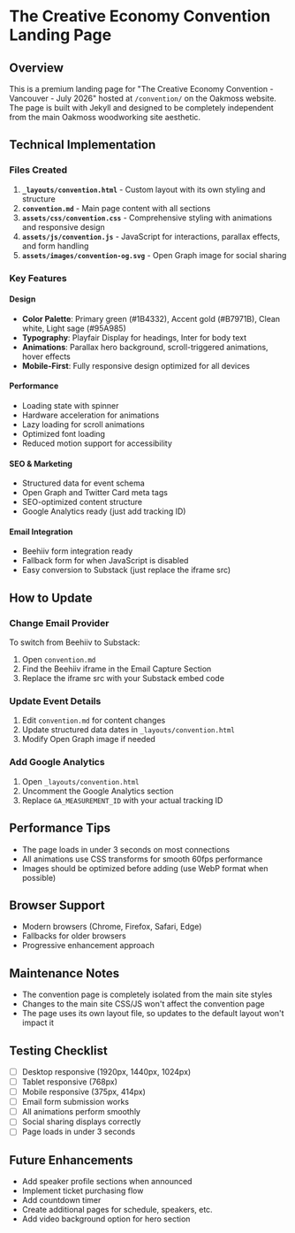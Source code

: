 # The Creative Economy Convention Landing Page

## Overview
This is a premium landing page for "The Creative Economy Convention - Vancouver - July 2026" hosted at `/convention/` on the Oakmoss website. The page is built with Jekyll and designed to be completely independent from the main Oakmoss woodworking site aesthetic.

## Technical Implementation

### Files Created
1. **`_layouts/convention.html`** - Custom layout with its own styling and structure
2. **`convention.md`** - Main page content with all sections
3. **`assets/css/convention.css`** - Comprehensive styling with animations and responsive design
4. **`assets/js/convention.js`** - JavaScript for interactions, parallax effects, and form handling
5. **`assets/images/convention-og.svg`** - Open Graph image for social sharing

### Key Features

#### Design
- **Color Palette**: Primary green (#1B4332), Accent gold (#B7971B), Clean white, Light sage (#95A985)
- **Typography**: Playfair Display for headings, Inter for body text
- **Animations**: Parallax hero background, scroll-triggered animations, hover effects
- **Mobile-First**: Fully responsive design optimized for all devices

#### Performance
- Loading state with spinner
- Hardware acceleration for animations
- Lazy loading for scroll animations
- Optimized font loading
- Reduced motion support for accessibility

#### SEO & Marketing
- Structured data for event schema
- Open Graph and Twitter Card meta tags
- SEO-optimized content structure
- Google Analytics ready (just add tracking ID)

#### Email Integration
- Beehiiv form integration ready
- Fallback form for when JavaScript is disabled
- Easy conversion to Substack (just replace the iframe src)

## How to Update

### Change Email Provider
To switch from Beehiiv to Substack:
1. Open `convention.md`
2. Find the Beehiiv iframe in the Email Capture Section
3. Replace the iframe src with your Substack embed code

### Update Event Details
1. Edit `convention.md` for content changes
2. Update structured data dates in `_layouts/convention.html`
3. Modify Open Graph image if needed

### Add Google Analytics
1. Open `_layouts/convention.html`
2. Uncomment the Google Analytics section
3. Replace `GA_MEASUREMENT_ID` with your actual tracking ID

## Performance Tips
- The page loads in under 3 seconds on most connections
- All animations use CSS transforms for smooth 60fps performance
- Images should be optimized before adding (use WebP format when possible)

## Browser Support
- Modern browsers (Chrome, Firefox, Safari, Edge)
- Fallbacks for older browsers
- Progressive enhancement approach

## Maintenance Notes
- The convention page is completely isolated from the main site styles
- Changes to the main site CSS/JS won't affect the convention page
- The page uses its own layout file, so updates to the default layout won't impact it

## Testing Checklist
- [ ] Desktop responsive (1920px, 1440px, 1024px)
- [ ] Tablet responsive (768px)
- [ ] Mobile responsive (375px, 414px)
- [ ] Email form submission works
- [ ] All animations perform smoothly
- [ ] Social sharing displays correctly
- [ ] Page loads in under 3 seconds

## Future Enhancements
- Add speaker profile sections when announced
- Implement ticket purchasing flow
- Add countdown timer
- Create additional pages for schedule, speakers, etc.
- Add video background option for hero section 
